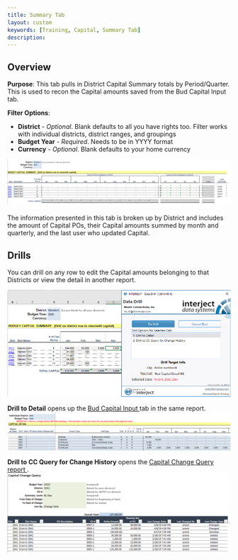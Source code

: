 ```yaml
---
title: Summary Tab
layout: custom
keywords: [Training, Capital, Summary Tab]
description: 
---
```


## Overview

**Purpose**:  This tab pulls in District Capital Summary totals by Period/Quarter. This is used to recon the Capital amounts saved from the Bud Capital Input tab.

**Filter Options**:

* **District** - *Optional*. Blank defaults to all you have rights too. Filter works with individual districts, district ranges, and groupings
* **Budget Year** - *Required*. Needs to be in YYYY format
* **Currency** - *Optional*. Blank defaults to your home currency

[ ![](/images/WCNTraining/Capital/CapitalSummary_FullView.png) ](/images/WCNTraining/Capital/CapitalSummary_FullView.png)

<!--
[ ![](/images/WCNTraining/Capital/CapitalSummary_FullView.png) ](/images/WCNTraining/Capital/CapitalSummary_FullView.png)

![](/images/WCNTraining/Capital/CapitalSummary_FullView.png)

<img src="/images/WCNTraining/Capital/CapitalSummary_FullView.png" width="150%">.
--->


The information presented in this tab is broken up by District and includes the amount of Capital POs, their Capital amounts summed by month and quarterly, and the last user who updated Capital.

## Drills

You can drill on any row to edit the Capital amounts belonging to that Districts or view the detail in another report.

![](/images/WCNTraining/Capital/CapitalSummary_DrillWindow.png)

**Drill to Detail** opens up the [ Bud Capital Input ](/bApps/InterjectTraining/Capital/CapitalInput.html) tab in the same report.
[ ![](/images/WCNTraining/Capital/CapitalSummary_DetailDrill.png) ](/images/WCNTraining/Capital/CapitalSummary_DetailDrill.png)

**Drill to CC Query for Change History** opens the [ Capital Change Query report ](/bApps/InterjectTraining/Capital/CCQuery.html).
![](/images/WCNTraining/Capital/CapitalSummary_CapitalChangeDrill.png)

